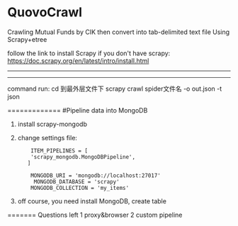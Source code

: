# QuovoCrawl
Crawling Mutual Funds by CIK then convert into tab-delimited text file Using Scrapy+etree

follow the link to install Scrapy if you don't have scrapy: https://doc.scrapy.org/en/latest/intro/install.html




-----------------------------------------------------------------------------------

-----------
command run:
cd 到最外层文件下
scrapy   crawl spider文件名 -o out.json -t json

=============
#Pipeline data into MongoDB
1. install scrapy-mongodb 
2. change settings file:

           ITEM_PIPELINES = [
           'scrapy_mongodb.MongoDBPipeline',
          ]
       
           MONGODB_URI = 'mongodb://localhost:27017'
            MONGODB_DATABASE = 'scrapy'
           MONGODB_COLLECTION = 'my_items'

3. off course, you need install MongoDB, create table

=======
Questions left
1 proxy&browser
2 custom pipeline
